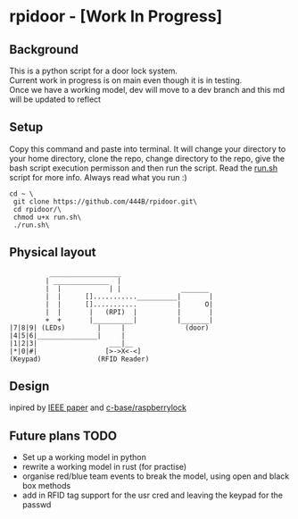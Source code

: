 # rpidoor - [Work In Progress]

## Background
This is a python script for a door lock system.  
Current work in progress is on main even though it is in testing.  
Once we have a working model, dev will move to a dev branch and this md will be updated to reflect

## Setup
Copy this command and paste into terminal. It will change your directory to your home directory, clone the repo, change directory to the repo, give the bash script execution permisson and then run the script. Read the [run.sh](https://github.com/444B/rpidoor/blob/master/run.sh) script for more info. Always read what you run :) 
``` shell
cd ~ \  
 git clone https://github.com/444B/rpidoor.git\  
 cd rpidoor/\  
 chmod u+x run.sh\  
 ./run.sh\  
```

## Physical layout
```
          __________________   
         | ______________  |  
         |  |            | |               _______   
         |  |      []...........__________|       |  
         |  |      []...........          |      O|  
         |  |       |   (RPI)  |          |       |  
         +  +       |__________|          |_______|  
|7|8|9| (LEDs)        |     |               (door)  
|4|5|6|_______________|     |  
|1|2|3|                  ___|__  
|*|0|#|                 [>->X<-<]  
(Keypad)              (RFID Reader)  
```

## Design 
inpired by [IEEE paper](https://ieeexplore.ieee.org/document/8807588) and [c-base/raspberrylock](https://github.com/c-base/raspberrylock)

## Future plans TODO
- Set up a working model in python
- rewrite a working model in rust (for practise)
- organise red/blue team events to break the model, using open and black box methods
- add in RFID tag support for the usr cred and leaving the keypad for the passwd
